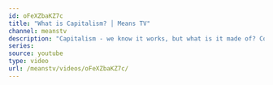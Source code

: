 ```yaml
---
id: oFeXZbaKZ7c
title: "What is Capitalism? │ Means TV"
channel: meanstv
description: "Capitalism - we know it works, but what is it made of? Comedian Sara June shows you how you can use capitalism to get rich quick."
series:
source: youtube
type: video
url: /meanstv/videos/oFeXZbaKZ7c/
---
```

